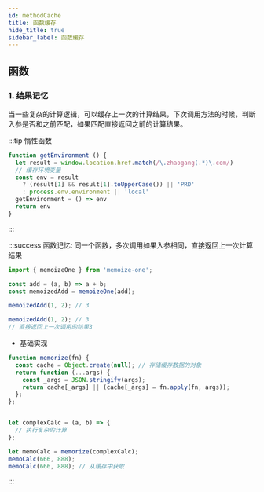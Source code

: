 ```yaml
---
id: methodCache
title: 函数缓存
hide_title: true
sidebar_label: 函数缓存
---
```


## 函数

### 1. 结果记忆

当一些复杂的计算逻辑，可以缓存上一次的计算结果，下次调用方法的时候，判断入参是否和之前匹配，如果匹配直接返回之前的计算结果。

:::tip 惰性函数

```javascript
function getEnvironment () {
  let result = window.location.href.match(/\.zhaogang(.*)\.com/)
  // 缓存环境变量
  const env = result
    ? (result[1] && result[1].toUpperCase()) || 'PRD'
    : process.env.environment || 'local'
  getEnvironment = () => env
  return env
}
```

:::

:::success  函数记忆: 同一个函数，多次调用如果入参相同，直接返回上一次计算结果

```javascript
import { memoizeOne } from 'memoize-one';

const add = (a, b) => a + b;
const memoizedAdd = memoizeOne(add);

memoizedAdd(1, 2); // 3

memoizedAdd(1, 2); // 3
// 直接返回上一次调用的结果3
```

- 基础实现

```javascript
function memorize(fn) {
  const cache = Object.create(null); // 存储缓存数据的对象
  return function (...args) {
    const _args = JSON.stringify(args);
    return cache[_args] || (cache[_args] = fn.apply(fn, args));
  };
};


let complexCalc = (a, b) => {
  // 执行复杂的计算
};

let memoCalc = memorize(complexCalc);
memoCalc(666, 888);
memoCalc(666, 888); // 从缓存中获取
```

:::
